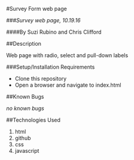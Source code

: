 #Survey Form web page

###_Survey web page, 10.19.16_

####By Suzi Rubino and Chris Clifford

##Description

Web page with radio, select and pull-down labels

###Setup/Installation Requirements

* Clone this repository
* Open a browser and navigate to index.html

##Known Bugs

_no known bugs_

##Technologies Used

1. html
2. github
3. css
4. javascript
